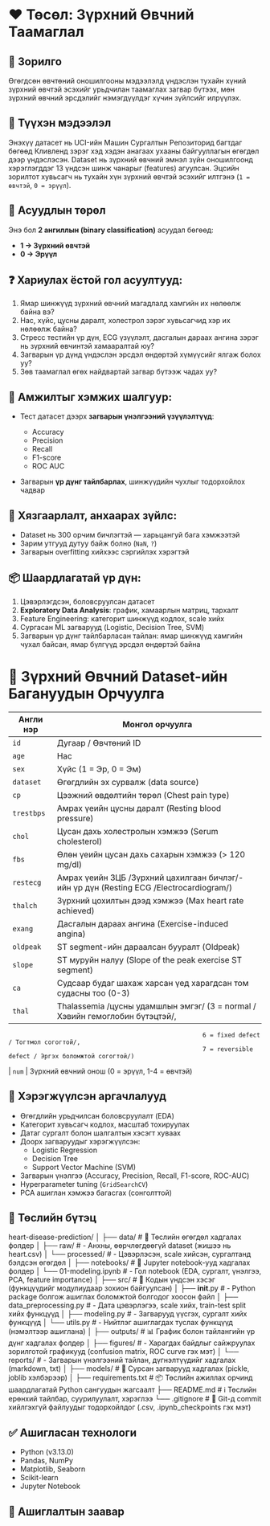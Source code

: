 # ❤️ Төсөл: Зүрхний Өвчний Таамаглал

## 🎯 Зорилго  
Өгөгдсөн өвчтөний оношилгооны мэдээлэлд үндэслэн тухайн хүний зүрхний өвчтэй эсэхийг урьдчилан таамаглах загвар бүтээх, мөн зүрхний өвчний эрсдэлийг нэмэгдүүлдэг хүчин зүйлсийг илрүүлэх.

## 🧾 Түүхэн мэдээлэл  
Энэхүү датасет нь UCI-ийн Машин Сургалтын Репозиторид багтдаг бөгөөд Кливленд зэрэг хэд хэдэн анагаах ухааны байгууллагын өгөгдөл дээр үндэслэсэн. Dataset нь зүрхний өвчний эмнэл зүйн оношилгоонд хэрэглэгддэг 13 үндсэн шинж чанарыг (features) агуулсан. Эцсийн зорилтот хувьсагч нь тухайн хүн зүрхний өвчтэй эсэхийг илтгэнэ (`1 = өвчтэй`, `0 = эрүүл`).

## 🧠 Асуудлын төрөл  
Энэ бол **2 ангиллын (binary classification)** асуудал бөгөөд:
- **1 → Зүрхний өвчтэй**
- **0 → Эрүүл**

## ❓ Хариулах ёстой гол асуултууд:
1. Ямар шинжүүд зүрхний өвчний магадлалд хамгийн их нөлөөлж байна вэ?
2. Нас, хүйс, цусны даралт, холестрол зэрэг хувьсагчид хэр их нөлөөлж байна?
3. Стресс тестийн үр дүн, ECG үзүүлэлт, дасгалын дараах ангина зэрэг нь зүрхний өвчинтэй хамааралтай юу?
4. Загварын үр дүнд үндэслэн эрсдэл өндөртэй хүмүүсийг ялгаж болох уу?
5. Зөв таамаглал өгөх найдвартай загвар бүтээж чадах уу?

## 📏 Амжилтыг хэмжих шалгуур:
- Тест датасет дээрх **загварын үнэлгээний үзүүлэлтүүд**:  
  - Accuracy  
  - Precision  
  - Recall  
  - F1-score  
  - ROC AUC

- Загварын **үр дүнг тайлбарлах**, шинжүүдийн чухлыг тодорхойлох чадвар

## 🚧 Хязгаарлалт, анхаарах зүйлс:
- Dataset нь 300 орчим бичлэгтэй — харьцангуй бага хэмжээтэй
- Зарим утгууд дутуу байж болно (`NaN`, `?`)
- Загварын overfitting хийхээс сэргийлэх хэрэгтэй

## 📦 Шаардлагатай үр дүн:
1. Цэвэрлэгдсэн, боловсруулсан датасет
2. **Exploratory Data Analysis**: график, хамаарлын матриц, тархалт
3. Feature Engineering: категорит шинжүүд кодлох, scale хийх
4. Сургасан ML загварууд (Logistic, Decision Tree, SVM)
5. Загварын үр дүнг тайлбарласан тайлан: ямар шинжүүд хамгийн чухал байсан, ямар бүлгүүд эрсдэл өндөртэй байна

# 🏥 Зүрхний Өвчний Dataset-ийн Багануудын Орчуулга

| Англи нэр         | Монгол орчуулга                               
|-------------------|-----------------------------------------------
| `id`              | Дугаар / Өвчтөний ID                         
| `age`             | Нас                                          
| `sex`             | Хүйс (1 = Эр, 0 = Эм)                        
| `dataset`         | Өгөгдлийн эх сурвалж (data source)           
| `cp`              | Цээжний өвдөлтийн төрөл (Chest pain type)    
| `trestbps`        | Амрах үеийн цусны даралт (Resting blood pressure) 
| `chol`            | Цусан дахь холестролын хэмжээ (Serum cholesterol) 
| `fbs`             | Өлөн үеийн цусан дахь сахарын хэмжээ (> 120 mg/dl) 
| `restecg`         | Амрах үеийн ЗЦБ /Зүрхний цахилгаан бичлэг/-ийн үр дүн (Resting ECG /Electrocardiogram/)      
| `thalch`          | Зүрхний цохилтын дээд хэмжээ (Max heart rate achieved) 
| `exang`           | Дасгалын дараах ангина (Exercise-induced angina) 
| `oldpeak`         | ST segment-ийн дараалсан бууралт (Oldpeak)     
| `slope`           | ST муруйн налуу (Slope of the peak exercise ST segment) 
| `ca`              | Судсаар будаг шахаж харсан үед харагдсан том судасны тоо (0-3) 
| `thal`            | Thalassemia /цусны удамшлын эмгэг/ (3 = normal /Хэвийн гемоглобин бүтэцтэй/, 
                                                          6 = fixed defect / Тогтмол согогтой/, 
                                                          7 = reversible defect / Эргэх боломжтой согогтой/) 
| `num`             | Зүрхний өвчний онош (0 = эрүүл, 1-4 = өвчтэй) 


## 🧠 Хэрэгжүүлсэн аргачлалууд

- Өгөгдлийн урьдчилсан боловсруулалт (EDA)
- Категорит хувьсагч кодлох, масштаб тохируулах
- Датаг сургалт болон шалгалтын хэсэгт хуваах
- Доорх загваруудыг хэрэгжүүлсэн:
  - Logistic Regression
  - Decision Tree
  - Support Vector Machine (SVM)  
- Загварын үнэлгээ (Accuracy, Precision, Recall, F1-score, ROC-AUC)
- Hyperparameter tuning (`GridSearchCV`)
- PCA ашиглан хэмжээ багасгах (сонголттой)

## 📁 Төслийн бүтэц

heart-disease-prediction/
│
├── data/                    # 📂 Төслийн өгөгдөл хадгалах фолдер
│   ├── raw/                 # - Анхны, өөрчлөгдөөгүй dataset (жишээ нь heart.csv)
│   └── processed/           # - Цэвэрлэсэн, scale хийсэн, сургалтанд бэлдсэн өгөгдөл
│
├── notebooks/               # 📓 Jupyter notebook-ууд хадгалах фолдер
│   └── 01-modeling.ipynb    # - Гол notebook (EDA, сургалт, үнэлгээ, PCA, feature importance)
│
├── src/                     # 🧠 Кодын үндсэн хэсэг (функцүүдийг модулиудаар зохион байгуулсан)
│   ├── __init__.py              # - Python package болгож ашиглах боломжтой болгодог хоосон файл
│   ├── data_preprocessing.py   # - Дата цэвэрлэгээ, scale хийх, train-test split хийх функцүүд
│   ├── modeling.py             # - Загварууд үүсгэх, сургалт хийх функцүүд
│   └── utils.py                # - Нийтлэг ашиглагдах туслах функцүүд (нэмэлтээр ашиглана)
│
├── outputs/                 # 📊 График болон тайлангийн үр дүнг хадгалах фолдер
│   ├── figures/             # - Харагдах байдлыг сайжруулах зорилготой графикууд (confusion matrix, ROC curve гэх мэт)
│   └── reports/             # - Загварын үнэлгээний тайлан, дүгнэлтүүдийг хадгалах (markdown, txt)
│
├── models/                  # 🎯 Сурсан загварууд хадгалах (pickle, joblib хэлбэрээр)
│
├── requirements.txt         # 📦 Төслийн ажиллах орчинд шаардлагатай Python сангуудын жагсаалт
├── README.md                # ℹ️ Төслийн ерөнхий тайлбар, суурилуулалт, хэрэглээ
└── .gitignore               # 🧽 Git-д commit хийлгэхгүй файлуудыг тодорхойлдог (.csv, .ipynb_checkpoints гэх мэт)


## ✅ Ашигласан технологи

- Python (v3.13.0)
- Pandas, NumPy
- Matplotlib, Seaborn
- Scikit-learn
- Jupyter Notebook

## 📌 Ашиглалтын заавар

